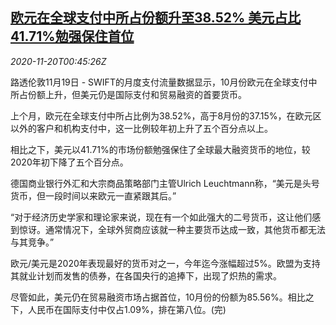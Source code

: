 <!--1605835395000-->
[欧元在全球支付中所占份额升至38.52% 美元占比41.71%勉强保住首位](https://cn.reuters.com/article/dollar-euro-paymentsshare-1119-thur-idCNKBS28002Y)
------

<div><i>2020-11-20T00:45:26Z</i></div><p>路透伦敦11月19日 - SWIFT的月度支付流量数据显示，10月份欧元在全球支付中所占份额上升，但美元仍是国际支付和贸易融资的首要货币。</p><p>上个月，欧元在全球支付中所占比例为38.52%，高于8月份的37.15%，在欧元区以外的客户和机构支付中，这一比例较年初上升了五个百分点以上。</p><p>相比之下，美元以41.71%的市场份额勉强保住了全球最大融资货币的地位，较2020年初下降了五个百分点。</p><p>德国商业银行外汇和大宗商品策略部门主管Ulrich Leuchtmann称，“美元是头号货币，但一段时间以来欧元一直紧跟其后。”</p><p>“对于经济历史学家和理论家来说，现在有一个如此强大的二号货币，这让他们感到惊讶。通常情况下，全球外贸商应该就一种主要货币达成一致，其他货币都无法与其竞争。”</p><p>欧元/美元是2020年表现最好的货币对之一，今年迄今涨幅超过5%。欧盟为支持其就业计划而发售的债券，在各国央行的追捧下，出现了炽热的需求。</p><p>尽管如此，美元仍在贸易融资市场占据首位，10月份的份额为85.56%。相比之下，人民币在国际支付中仅占1.09%，排在第八位。(完)</p>
